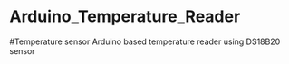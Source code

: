 # Arduino_Temperature_Reader
#Temperature sensor  Arduino based temperature reader using DS18B20 sensor
